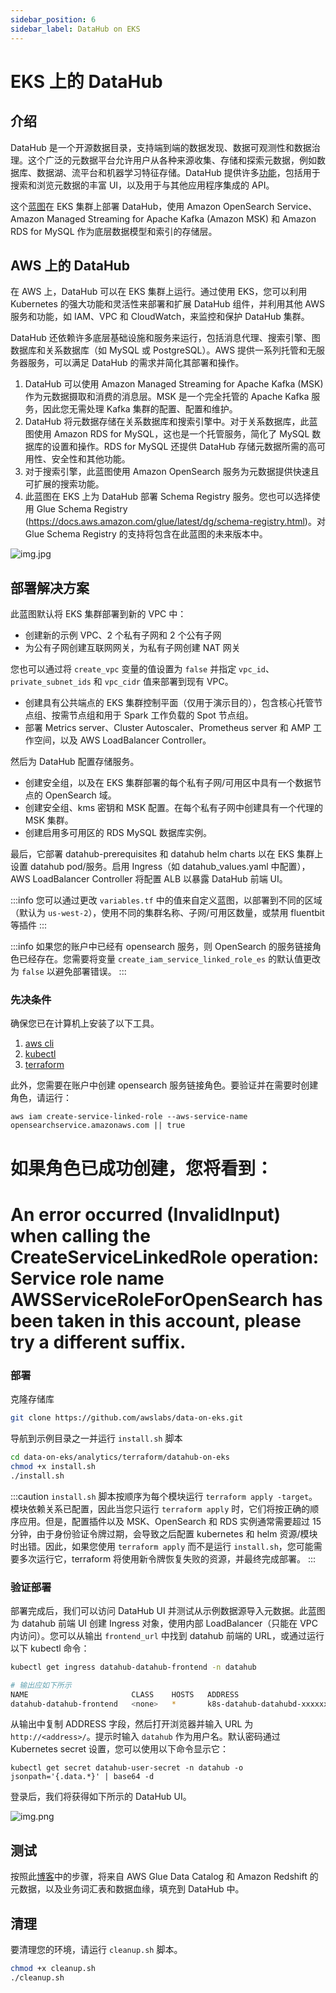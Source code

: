```yaml
---
sidebar_position: 6
sidebar_label: DataHub on EKS
---
```

# EKS 上的 DataHub

## 介绍
DataHub 是一个开源数据目录，支持端到端的数据发现、数据可观测性和数据治理。这个广泛的元数据平台允许用户从各种来源收集、存储和探索元数据，例如数据库、数据湖、流平台和机器学习特征存储。DataHub 提供许多[功能](https://datahubproject.io/docs/features/)，包括用于搜索和浏览元数据的丰富 UI，以及用于与其他应用程序集成的 API。

这个[蓝图](https://github.com/awslabs/data-on-eks/tree/main/analytics/terraform/datahub-on-eks)在 EKS 集群上部署 DataHub，使用 Amazon OpenSearch Service、Amazon Managed Streaming for Apache Kafka (Amazon MSK) 和 Amazon RDS for MySQL 作为底层数据模型和索引的存储层。

## AWS 上的 DataHub

在 AWS 上，DataHub 可以在 EKS 集群上运行。通过使用 EKS，您可以利用 Kubernetes 的强大功能和灵活性来部署和扩展 DataHub 组件，并利用其他 AWS 服务和功能，如 IAM、VPC 和 CloudWatch，来监控和保护 DataHub 集群。

DataHub 还依赖许多底层基础设施和服务来运行，包括消息代理、搜索引擎、图数据库和关系数据库（如 MySQL 或 PostgreSQL）。AWS 提供一系列托管和无服务器服务，可以满足 DataHub 的需求并简化其部署和操作。

1. DataHub 可以使用 Amazon Managed Streaming for Apache Kafka (MSK) 作为元数据摄取和消费的消息层。MSK 是一个完全托管的 Apache Kafka 服务，因此您无需处理 Kafka 集群的配置、配置和维护。
2. DataHub 将元数据存储在关系数据库和搜索引擎中。对于关系数据库，此蓝图使用 Amazon RDS for MySQL，这也是一个托管服务，简化了 MySQL 数据库的设置和操作。RDS for MySQL 还提供 DataHub 存储元数据所需的高可用性、安全性和其他功能。
3. 对于搜索引擎，此蓝图使用 Amazon OpenSearch 服务为元数据提供快速且可扩展的搜索功能。
4. 此蓝图在 EKS 上为 DataHub 部署 Schema Registry 服务。您也可以选择使用 Glue Schema Registry (https://docs.aws.amazon.com/glue/latest/dg/schema-registry.html)。对 Glue Schema Registry 的支持将包含在此蓝图的未来版本中。

![img.jpg](../../../../../../docs/blueprints/data-analytics/img/datahub-arch.jpg)

## 部署解决方案

此蓝图默认将 EKS 集群部署到新的 VPC 中：

- 创建新的示例 VPC、2 个私有子网和 2 个公有子网
- 为公有子网创建互联网网关，为私有子网创建 NAT 网关

您也可以通过将 `create_vpc` 变量的值设置为 `false` 并指定 `vpc_id`、`private_subnet_ids` 和 `vpc_cidr` 值来部署到现有 VPC。

- 创建具有公共端点的 EKS 集群控制平面（仅用于演示目的），包含核心托管节点组、按需节点组和用于 Spark 工作负载的 Spot 节点组。
- 部署 Metrics server、Cluster Autoscaler、Prometheus server 和 AMP 工作空间，以及 AWS LoadBalancer Controller。

然后为 DataHub 配置存储服务。

- 创建安全组，以及在 EKS 集群部署的每个私有子网/可用区中具有一个数据节点的 OpenSearch 域。
- 创建安全组、kms 密钥和 MSK 配置。在每个私有子网中创建具有一个代理的 MSK 集群。
- 创建启用多可用区的 RDS MySQL 数据库实例。

最后，它部署 datahub-prerequisites 和 datahub helm charts 以在 EKS 集群上设置 datahub pod/服务。启用 Ingress（如 datahub_values.yaml 中配置），AWS LoadBalancer Controller 将配置 ALB 以暴露 DataHub 前端 UI。

:::info
您可以通过更改 `variables.tf` 中的值来自定义蓝图，以部署到不同的区域（默认为 `us-west-2`），使用不同的集群名称、子网/可用区数量，或禁用 fluentbit 等插件
:::

:::info
如果您的账户中已经有 opensearch 服务，则 OpenSearch 的服务链接角色已经存在。您需要将变量 `create_iam_service_linked_role_es` 的默认值更改为 `false` 以避免部署错误。
:::

### 先决条件

确保您已在计算机上安装了以下工具。

1. [aws cli](https://docs.aws.amazon.com/cli/latest/userguide/install-cliv2.html)
2. [kubectl](https://Kubernetes.io/docs/tasks/tools/)
3. [terraform](https://learn.hashicorp.com/tutorials/terraform/install-cli)

此外，您需要在账户中创建 opensearch 服务链接角色。要验证并在需要时创建角色，请运行：
```
aws iam create-service-linked-role --aws-service-name opensearchservice.amazonaws.com || true
```

# 如果角色已成功创建，您将看到：
# An error occurred (InvalidInput) when calling the CreateServiceLinkedRole operation: Service role name AWSServiceRoleForOpenSearch has been taken in this account, please try a different suffix.

### 部署

克隆存储库

```bash
git clone https://github.com/awslabs/data-on-eks.git
```

导航到示例目录之一并运行 `install.sh` 脚本

```bash
cd data-on-eks/analytics/terraform/datahub-on-eks
chmod +x install.sh
./install.sh
```

:::caution
`install.sh` 脚本按顺序为每个模块运行 `terraform apply -target`。模块依赖关系已配置，因此当您只运行 `terraform apply` 时，它们将按正确的顺序应用。但是，配置插件以及 MSK、OpenSearch 和 RDS 实例通常需要超过 15 分钟，由于身份验证令牌过期，会导致之后配置 kubernetes 和 helm 资源/模块时出错。因此，如果您使用 `terraform apply` 而不是运行 `install.sh`，您可能需要多次运行它，terraform 将使用新令牌恢复失败的资源，并最终完成部署。
:::

### 验证部署

部署完成后，我们可以访问 DataHub UI 并测试从示例数据源导入元数据。此蓝图为 datahub 前端 UI 创建 Ingress 对象，使用内部 LoadBalancer（只能在 VPC 内访问）。您可以从输出 `frontend_url` 中找到 datahub 前端的 URL，或通过运行以下 kubectl 命令：

```sh
kubectl get ingress datahub-datahub-frontend -n datahub

# 输出应如下所示
NAME                       CLASS    HOSTS   ADDRESS                                                                 PORTS   AGE
datahub-datahub-frontend   <none>   *       k8s-datahub-datahubd-xxxxxxxxxx-xxxxxxxxxx.<region>.elb.amazonaws.com   80      nn
```

从输出中复制 ADDRESS 字段，然后打开浏览器并输入 URL 为 `http://<address>/`。提示时输入 `datahub` 作为用户名。默认密码通过 Kubernetes secret 设置，您可以使用以下命令显示它：

```
kubectl get secret datahub-user-secret -n datahub -o jsonpath='{.data.*}' | base64 -d
```

登录后，我们将获得如下所示的 DataHub UI。

![img.png](../../../../../../docs/blueprints/data-analytics/img/datahub-ui.png)

## 测试

按照此[博客](https://aws.amazon.com/blogs/big-data/part-2-deploy-datahub-using-aws-managed-services-and-ingest-metadata-from-aws-glue-and-amazon-redshift/)中的步骤，将来自 AWS Glue Data Catalog 和 Amazon Redshift 的元数据，以及业务词汇表和数据血缘，填充到 DataHub 中。

## 清理

要清理您的环境，请运行 `cleanup.sh` 脚本。

```bash
chmod +x cleanup.sh
./cleanup.sh
```
